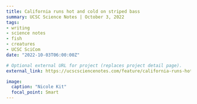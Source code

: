 ```yaml
---
title: California runs hot and cold on striped bass
summary: UCSC Science Notes | October 3, 2022
tags:
- writing
- science notes
- fish
- creatures
- UCSC SciCom
date: "2022-10-03T06:00:00Z"

# Optional external URL for project (replaces project detail page).
external_link: https://ucscsciencenotes.com/feature/california-runs-hot-and-cold-on-striped-bass/

image:
  caption: "Nicole Kit"
  focal_point: Smart
---
```


